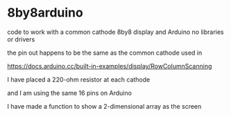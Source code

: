 # 8by8arduino

code to work with a common cathode 8by8 display and Arduino no libraries or drivers

the pin out happens to be the same as the common cathode used in

https://docs.arduino.cc/built-in-examples/display/RowColumnScanning

I have placed a 220-ohm resistor at each cathode

and I am using the same 16 pins on Arduino

I have made a function to show a 2-dimensional array as the screen

